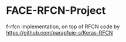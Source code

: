 # FACE-RFCN-Project
f-rfcn implementation, on top of RFCN code by  https://github.com/parap1uie-s/Keras-RFCN
